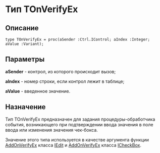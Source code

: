 ﻿# Тип TOnVerifyEx

## Описание

    type TOnVerifyEx = proc(aSender :Ctrl.IControl; aIndex :Integer; aValue :Variant);

## Параметры

**aSender** - контрол, из которого происходит вызов;

**aIndex** - номер строки, если контрол лежит в таблице;

**aValue** - введенное значение.

## Назначение

Тип TOnVerifyEx предназначен для задания процедуры-обработчика события,
возникающего при подтверждении ввода значения в поле ввода или изменения значения чек-бокса.

Значение этого типа используется в качестве аргумента функции [AddOnVerifyEx](topic:.Custom.ComClasses.Ctrl.IEdit.AddOnVerifyEx)
класса [IEdit](topic:.Custom.ComClasses.Ctrl.IEdit.Default)
и [AddOnVerifyEx](topic:.Custom.ComClasses.Ctrl.ICheckBox.AddOnVerifyEx)
класса [ICheckBox](topic:.Custom.ComClasses.Ctrl.ICheckBox.Default).